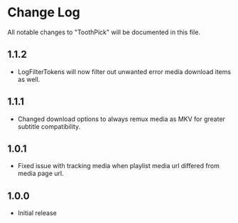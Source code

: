 # Change Log

All notable changes to "ToothPick" will be documented in this file.

## 1.1.2

- LogFilterTokens will now filter out unwanted error media download items as well.

## 1.1.1

- Changed download options to always remux media as MKV for greater subtitle compatibility.

## 1.0.1

- Fixed issue with tracking media when playlist media url differed from media page url.

## 1.0.0

- Initial release
